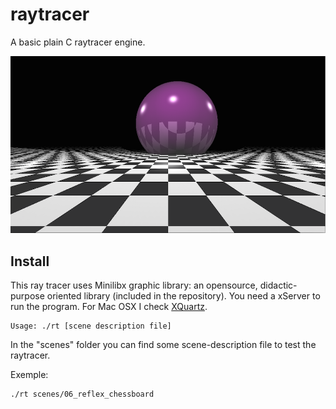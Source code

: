 # raytracer
A basic plain C raytracer engine.

![alt text](inc/raytracer.png "Reflexed Chessboard")

## Install
This ray tracer uses Minilibx graphic library: an opensource, didactic-purpose oriented library (included in the repository).
You need a xServer to run the program. For Mac OSX I check [XQuartz](http://xquartz.macosforge.org/landing/).

```
Usage: ./rt [scene description file]
```

In the "scenes" folder you can find some scene-description file to test the raytracer.

Exemple:
```
./rt scenes/06_reflex_chessboard
```
